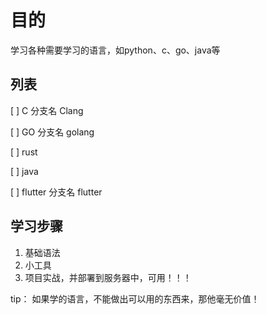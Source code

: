 # 目的

  学习各种需要学习的语言，如python、c、go、java等

## 列表

[ ] C
  分支名 Clang

[ ] GO
  分支名 golang

[ ] rust

[ ] java

[ ] flutter
  分支名 flutter

## 学习步骤
  1. 基础语法
  2. 小工具
  3. 项目实战，并部署到服务器中，可用！！！

tip： 如果学的语言，不能做出可以用的东西来，那他毫无价值！